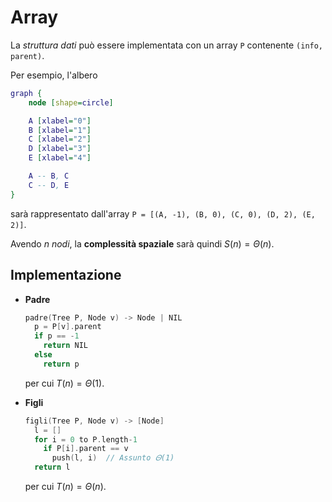 # Array

La _struttura dati_ può essere implementata con un array `P` contenente `(info, parent)`.

Per esempio, l'albero
```dot process
graph {
	node [shape=circle]

	A [xlabel="0"]
	B [xlabel="1"]
	C [xlabel="2"]
	D [xlabel="3"]
	E [xlabel="4"]

	A -- B, C
	C -- D, E
}
```
sarà rappresentato dall'array `P = [(A, -1), (B, 0), (C, 0), (D, 2), (E, 2)]`.

Avendo $n$ _nodi_, la **complessità spaziale** sarà quindi $S(n) = \Theta(n)$.

## Implementazione

- **Padre**

	```c
	padre(Tree P, Node v) -> Node | NIL
	  p = P[v].parent
	  if p == -1
	    return NIL
	  else
	    return p
	```
	per cui $T(n) = \Theta(1)$.

- **Figli**

	```c
	figli(Tree P, Node v) -> [Node]
	  l = []
	  for i = 0 to P.length-1
	    if P[i].parent == v
	      push(l, i)  // Assunto 𝛩(1)
	  return l
	```
	per cui $T(n) = \Theta(n)$.
